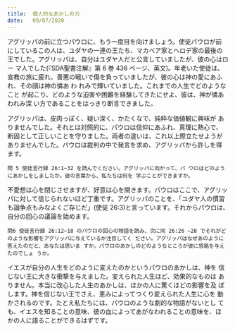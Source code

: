 ```yaml
---
title:  個人的なあかしの力
date:   09/07/2020
---
```


アグリッパの前に立つパウロに、もう一度目を向けましょう。使徒パウロが前 にしているこの人は、ユダヤの一連の王たち、マカベア家とヘロデ家の最後の 王でした。アグリッパは、自分はユダヤ人だと公言していましたが、彼の心はロー マ人でした(『SDA聖書注解』第 6 巻 436 ページ、英文)。年老いた使徒は、 宣教の旅に疲れ、善悪の戦いで傷を負っていましたが、彼の心は神の愛にあふ れ、その顔は神の憐あ わ れみで輝いていました。これまでの人生でどのようなこと が起こり、どのような迫害や困難を経験してきたにせよ、彼は、神が憐あ われみ深 い方であることをはっきり断言できました。

アグリッパは、皮肉っぽく、疑い深く、かたくなで、純粋な価値観に興味が ありませんでした。それとは対照的に、パウロは信仰にあふれ、真理に熱心で、 断固として正しいことを守りました。両者の違いは、これ以上際立たせようが ありませんでした。パウロは裁判の中で発言を求め、アグリッパから許しを得 ます。

`問 5 使徒言行録 26:1~32 を読んでください。アグリッパに向かって、パ ウロはどのようにあかしをしましたか。彼の言葉から、私たちは何を 学ぶことができますか。`

不愛想は心を閉じさせますが、好意は心を開きます。パウロはここで、アグリッ パに対して信じられないほど丁重です。アグリッパのことを、「ユダヤ人の慣習 も論争点もみなよくご存じだ」(使徒 26:3)と言っています。それからパウロは、 自分の回心の議論を始めます。

`問6 使徒言行録 26:12~18 のパウロの回心の物語を読み、次に同 26:26 ~28 でそれがどのような影響をアグリッパに与えているか注目してく ださい。アグリッパはなぜあのように答えたのだと、あなたは思いま すか。パウロのあかしのどのようなところが彼に感銘を与えたのでしょ うか。`

イエスが自分の人生をどのように変えたのかというパウロのあかしは、神を 信じない王に大きな衝撃を与えました。変えられた人生ほど、効果的なものは ありません。本当に改心した人生のあかしは、ほかの人に驚くほどの影響を及 ぼします。神を信じない王でさえ、恵みによってつくり変えられた人生に心を 動かされるのです。たとえ私たちには、パウロのような劇的な物語がないとし ても、イエスを知ることの意味、彼の血によってあがなわれることの意味を、ほ かの人に語ることができるはずです。